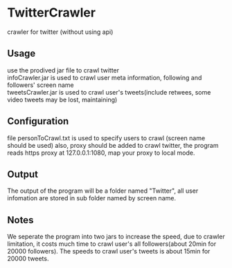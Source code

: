 # TwitterCrawler
crawler for twitter (without using api)

## Usage
use the prodived jar file to crawl twitter<br>
infoCrawler.jar is used to crawl user meta information, following and followers' screen name<br>
tweetsCrawler.jar is used to crawl user's tweets(include retwees, some video tweets may be lost, maintaining)<br>

## Configuration
file personToCrawl.txt is used to specify users to crawl (screen name should be used)
also, proxy should be added to crawl twitter, the program reads https proxy at 127.0.0.1:1080, map your proxy to local mode.

## Output
The output of the program will be a folder named "Twitter", all user infomation are stored in sub folder named by screen name.

## Notes
We seperate the program into two jars to increase the speed, due to crawler limitation, it costs much time to crawl user's all followers(about 20min for 20000 followers). The speeds to crawl user's tweets is about 15min for 20000 tweets.



